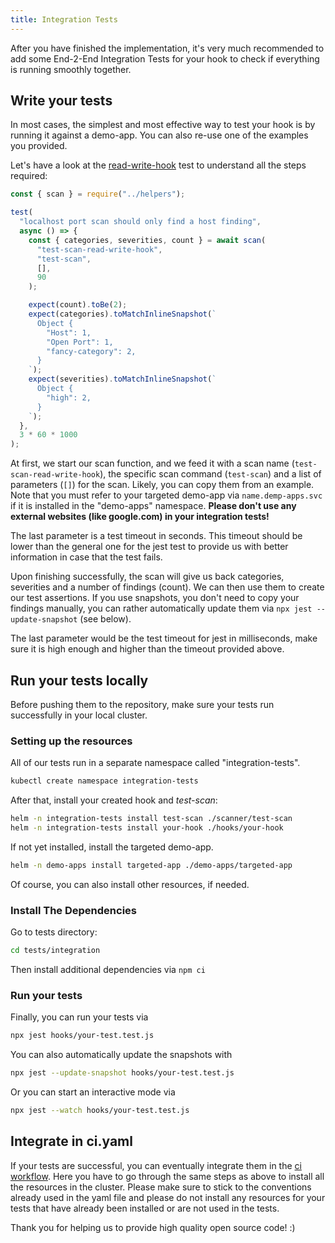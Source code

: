```yaml
---
title: Integration Tests
---
```

 
After you have finished the implementation, it's very much recommended to add some End-2-End Integration Tests
for your hook to check if everything is running smoothly together.

## Write your tests

In most cases, the simplest and most effective way
to test your hook is by running it against a demo-app. You can also re-use one of the examples you provided.

Let's have a look at the [read-write-hook](https://github.com/secureCodeBox/secureCodeBox/blob/main/tests/integration/generic/read-write-hook.test.js) test to understand all the steps required:

```javascript
const { scan } = require("../helpers");

test(
  "localhost port scan should only find a host finding",
  async () => {
    const { categories, severities, count } = await scan(
      "test-scan-read-write-hook",
      "test-scan",
      [],
      90
    );

    expect(count).toBe(2);
    expect(categories).toMatchInlineSnapshot(`
      Object {
        "Host": 1,
        "Open Port": 1,
        "fancy-category": 2,
      }
    `);
    expect(severities).toMatchInlineSnapshot(`
      Object {
        "high": 2,
      }
    `);
  },
  3 * 60 * 1000
);
```

At first, we start our scan function, and we feed it with a scan name (`test-scan-read-write-hook`), the specific scan command (`test-scan`) and a list of parameters (`[]`) for the scan. Likely, you can copy them from an example. Note that you must refer to your targeted demo-app via
`name.demp-apps.svc` if it is installed in the "demo-apps" namespace.
**Please don't use any external websites (like google.com) in your integration tests!**

The last parameter is a test timeout in seconds. This timeout should be lower than the general one for the jest test
to provide us with better information in case that the test fails.

Upon finishing successfully, the scan will give us back categories, severities and a number of findings (count).
We can then use them to create our test assertions. If you use snapshots, you don't need to copy your findings manually,
you can rather automatically update them via `npx jest --update-snapshot` (see below).

The last parameter would be the test timeout for jest in milliseconds, make sure it is high enough and
higher than the timeout provided above.

## Run your tests locally

Before pushing them to the repository, make sure your tests run successfully in your local cluster.

### Setting up the resources

All of our tests run in a separate namespace called "integration-tests".

```bash
kubectl create namespace integration-tests
```

After that, install your created hook and *test-scan*:

```bash
helm -n integration-tests install test-scan ./scanner/test-scan
helm -n integration-tests install your-hook ./hooks/your-hook
```

If not yet installed, install the targeted demo-app.

```bash
helm -n demo-apps install targeted-app ./demo-apps/targeted-app
```

Of course, you can also install other resources, if needed.

### Install The Dependencies

Go to tests directory:

```bash
cd tests/integration
```

Then install additional dependencies via `npm ci`

### Run your tests

Finally, you can run your tests via

```bash
npx jest hooks/your-test.test.js
```

You can also automatically update the snapshots with

```bash
npx jest --update-snapshot hooks/your-test.test.js
```

Or you can start an interactive mode via

```bash
npx jest --watch hooks/your-test.test.js
```

## Integrate in ci.yaml

If your tests are successful, you can eventually integrate them in the [ci workflow](https://github.com/secureCodeBox/secureCodeBox/blob/main/.github/workflows/ci.yaml#L414).
Here you have to go through the same steps as above to install all the resources in the cluster. Please make sure to stick to the conventions
already used in the yaml file and please do not install any resources for your tests that have already been installed
or are not used in the tests.

Thank you for helping us to provide high quality open source code! :)
